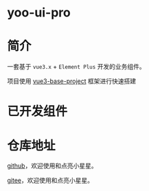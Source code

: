 
# yoo-ui-pro

# 简介

一套基于 `vue3.x` + `Element Plus` 开发的业务组件。

项目使用 [vue3-base-project](https://github.com/Yoo-96/vue3-base-project) 框架进行快速搭建

# 已开发组件

# 仓库地址

[github](https://github.com/Yoo-96/yoo-ui-pro)，欢迎使用和点亮小星星。

[gitee](https://gitee.com/developer-yoo-group/yoo-ui-pro)，欢迎使用和点亮小星星。


